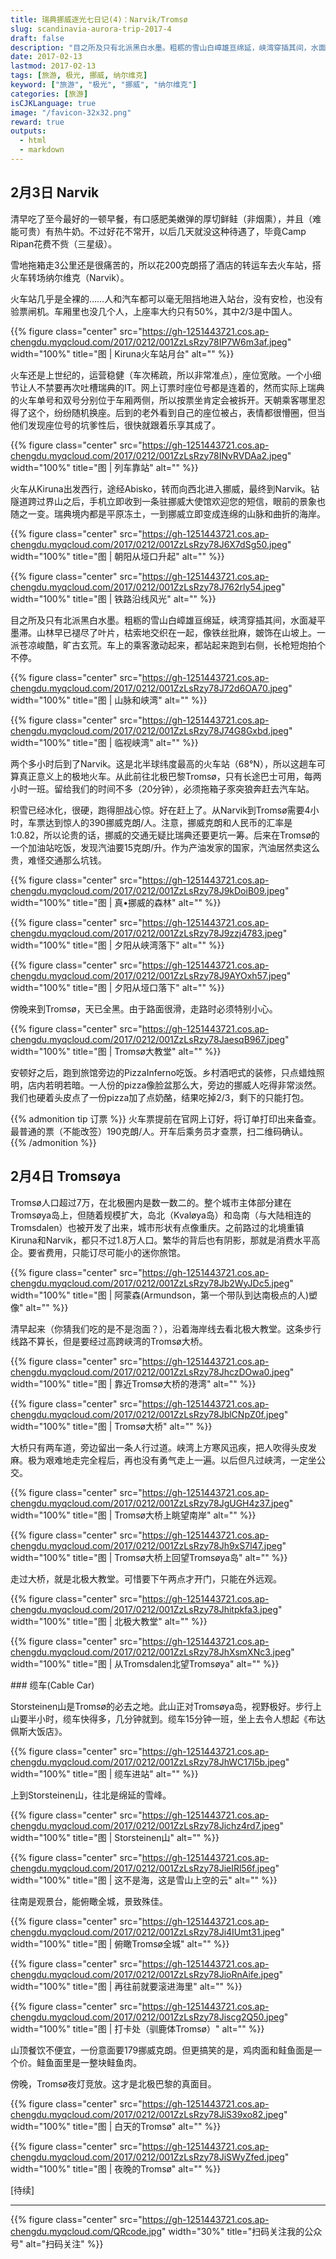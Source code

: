```yaml
---
title: 瑞典挪威逐光七日记(4)：Narvik/Tromsø
slug: scandinavia-aurora-trip-2017-4
draft: false
description: "目之所及只有北派黑白水墨。粗粝的雪山白嶂雄亘绵延，峡湾穿插其间，水面凝平墨滞。山林早已褪尽了叶片，枯索地交织在一起，像铁丝批麻，皴饰在山坡上。一派苍凉峻酷，旷古玄荒。车上的乘客激动起来，都站起来跑到右侧，长枪短炮拍个不停。"
date: 2017-02-13
lastmod: 2017-02-13
tags: [旅游, 极光, 挪威, 纳尔维克]
keyword: ["旅游", "极光", "挪威", "纳尔维克"]
categories: [旅游]
isCJKLanguage: true
image: "/favicon-32x32.png"
reward: true
outputs:
  - html
  - markdown
---
```


## 2月3日 Narvik

清早吃了至今最好的一顿早餐，有口感肥美嫩弹的厚切鲜鲑（非烟熏），并且（难能可贵）有热牛奶。不过好花不常开，以后几天就没这种待遇了，毕竟Camp Ripan花费不赀（三星级）。

雪地拖箱走3公里还是很痛苦的，所以花200克朗搭了酒店的转运车去火车站，搭火车转场纳尔维克（Narvik）。​

火车站几乎是全裸的……人和汽车都可以毫无阻挡地进入站台，没有安检，也没有​验票闸机。车厢里也没几个人，上座率大约只有50%，其中2/3是中国人。

{{% figure class="center" src="https://gh-1251443721.cos.ap-chengdu.myqcloud.com/2017/0212/001ZzLsRzy78IP7W6m3af.jpeg" width="100%" title="图 | Kiruna火车站月台" alt="" %}}

火车还是上世纪的，运营稳健（车次稀疏，所以非常准点），座位宽敞。一个小细节让人不禁要再次吐槽瑞典的IT。网上订票时座位号都是连着的，然而实际上瑞典的火车单号和双号分别位于车厢两侧，所以按票坐肯定会被拆开。天朝乘客哪里忍得了这个，纷纷随机换座。后到的老外看到自己的座位被占，表情都很懵圈，但当他们发现座位号的坑爹性后，很快就跟着乐享其成了。

<!--more-->

{{% figure class="center" src="https://gh-1251443721.cos.ap-chengdu.myqcloud.com/2017/0212/001ZzLsRzy78INvRVDAa2.jpeg" width="100%" title="图 | 列车靠站" alt="" %}}

火车从Kiruna出发西行，途经Abisko，转而​向西北进入挪威，最终到Narvik。钻隧道跨过界山之后，手机立即收到一条驻挪威大使馆欢迎您的短信，眼前的景象也随之一变。瑞典境内都是平原冻土，一到挪威立即变成连绵的山脉和曲折的海岸。

{{% figure class="center" src="https://gh-1251443721.cos.ap-chengdu.myqcloud.com/2017/0212/001ZzLsRzy78J6X7dSg50.jpeg" width="100%" title="图 | 朝阳从垭口升起" alt="" %}}

{{% figure class="center" src="https://gh-1251443721.cos.ap-chengdu.myqcloud.com/2017/0212/001ZzLsRzy78J762rly54.jpeg" width="100%" title="图 | 铁路沿线风光" alt="" %}}

目之所及只有北派黑白水墨。粗粝的雪山白嶂雄亘绵延，峡湾穿插其间，水面凝平墨滞。山林早已褪尽了叶片，枯索地交织在一起，像铁丝批麻，皴饰在山坡上。一派苍凉峻酷，旷古玄荒。车上的乘客激动起来，都站起来跑到右侧，长枪短炮拍个不停。

{{% figure class="center" src="https://gh-1251443721.cos.ap-chengdu.myqcloud.com/2017/0212/001ZzLsRzy78J72d6OA70.jpeg" width="100%" title="图 | 山脉和峡湾" alt="" %}}

{{% figure class="center" src="https://gh-1251443721.cos.ap-chengdu.myqcloud.com/2017/0212/001ZzLsRzy78J74G8Gxbd.jpeg" width="100%" title="图 | 临视峡湾" alt="" %}}

两个多小时后到了Narvik。这是北半球纬度最高的火车站（68°N），所以这趟车可算真正意义上的极地火车。从此前往北极巴黎Tromsø，只有长途巴士可用，每两小时一班。留给我们的时间不多（20分钟），必须拖箱子豕突狼奔赶去汽车站。

​积雪已经冰化，很硬，跑得胆战心惊。好在赶上了。从Narvik到Tromsø需要4小时，车票达到惊人的390挪威克朗/人。注意，挪威克朗和人民币的汇率是1:0.82，所以论贵的话，挪威的交通无疑比瑞典还要更坑一筹。后来在Tromsø的一个加油站吃饭，发现汽油要15克朗/升。作为产油发家的国家，汽油居然卖这么贵，难怪交通那么坑钱。

{{% figure class="center" src="https://gh-1251443721.cos.ap-chengdu.myqcloud.com/2017/0212/001ZzLsRzy78J9kDoiB09.jpeg" width="100%" title="图 | 真•挪威的森林" alt="" %}}

{{% figure class="center" src="https://gh-1251443721.cos.ap-chengdu.myqcloud.com/2017/0212/001ZzLsRzy78J9zzj4783.jpeg" width="100%" title="图 | 夕阳从峡湾落下" alt="" %}}

{{% figure class="center" src="https://gh-1251443721.cos.ap-chengdu.myqcloud.com/2017/0212/001ZzLsRzy78J9AYOxh57.jpeg" width="100%" title="图 | 夕阳从垭口落下" alt="" %}}

傍晚来到Tromsø，天已全黑。由于路面很滑，走路时必须特别小心。

{{% figure class="center" src="https://gh-1251443721.cos.ap-chengdu.myqcloud.com/2017/0212/001ZzLsRzy78JaesqB967.jpeg" width="100%" title="图 | Tromsø大教堂" alt="" %}}

安顿好之后，跑到旅馆旁边的PizzaInferno吃饭。乡村酒吧式的装修，只点蜡烛照明，店内若明若暗。一人份的pizza像脸盆那么大，旁边的挪威人吃得非常淡然。我们也硬着头皮点了一份pizza加了点奶酪，结果吃掉2/3，剩下的只能打包。

{{% admonition tip 订票 %}}
火车票提前在官网上订好，将订单打印出来备查。最普通的票（不能改签）190克朗/人。开车后乘务员才查票，扫二维码确认。
{{% /admonition %}}

## 2月4日 Tromsøya

Tromsø​人口超过7万，在北极圈内是数一数二的。整个城市主体部分建在Tromsøya岛上，但随着规模扩大，岛北（Kvaløya岛）和岛南（与大陆相连的Tromsdalen）也被开发了出来，城市形状有点像重庆。之前路过的北境重镇Kiruna和Narvik，都只不过1.8万人口。繁华的背后也有阴影，那就是消费水平高企。要省费用，只能订尽可能小的迷你旅馆。

{{% figure class="center" src="https://gh-1251443721.cos.ap-chengdu.myqcloud.com/2017/0212/001ZzLsRzy78Jb2WyJDc5.jpeg" width="100%" title="图 | 阿蒙森(Armundson，第一个带队到达南极点的人)塑像" alt="" %}}

​清早起来（你猜我们吃的是不是泡面？），沿着海岸线去看北极大教堂。这条步行线路不算长，但是要经过高跨峡湾的Tromsø大桥。

{{% figure class="center" src="https://gh-1251443721.cos.ap-chengdu.myqcloud.com/2017/0212/001ZzLsRzy78JhczDOwa0.jpeg" width="100%" title="图 | 靠近Tromsø大桥的港湾" alt="" %}}

{{% figure class="center" src="https://gh-1251443721.cos.ap-chengdu.myqcloud.com/2017/0212/001ZzLsRzy78JblCNpZ0f.jpeg" width="100%" title="图 | Tromsø大桥" alt="" %}}

​大桥只有两车道，旁边留出一条人行过道。峡湾上方寒风迅疾，把人吹得头皮发麻。极为艰难地走完全程后，再也没有勇气走上一遍。以后但凡过峡湾，一定坐公交。

{{% figure class="center" src="https://gh-1251443721.cos.ap-chengdu.myqcloud.com/2017/0212/001ZzLsRzy78JgUGH4z37.jpeg" width="100%" title="图 | Tromsø大桥上眺望南岸" alt="" %}}

{{% figure class="center" src="https://gh-1251443721.cos.ap-chengdu.myqcloud.com/2017/0212/001ZzLsRzy78Jh9xS7l47.jpeg" width="100%" title="图 |  Tromsø大桥上回望Tromsøya岛" alt="" %}}

​走过大桥，就是北极大教堂。可惜要下午两点才开门，只能在外远观。

{{% figure class="center" src="https://gh-1251443721.cos.ap-chengdu.myqcloud.com/2017/0212/001ZzLsRzy78Jhitpkfa3.jpeg" width="100%" title="图 | 北极大教堂" alt="" %}}

{{% figure class="center" src="https://gh-1251443721.cos.ap-chengdu.myqcloud.com/2017/0212/001ZzLsRzy78JhXsmXNc3.jpeg" width="100%" title="图 | 从Tromsdalen北望Tromsøya" alt="" %}}

​### 缆车(Cable Car)

Storsteinen山是​Tromsø的必去之地。此山正对Tromsøya岛，视野极好。步行上山要半小时，缆车快得多，几分钟就到。缆车15分钟一班，坐上去令人想起《布达佩斯大饭店》。

{{% figure class="center" src="https://gh-1251443721.cos.ap-chengdu.myqcloud.com/2017/0212/001ZzLsRzy78JhWC17l5b.jpeg" width="100%" title="图 | 缆车进站" alt="" %}}

上到Storsteinen山，往北是绵延的雪峰。

{{% figure class="center" src="https://gh-1251443721.cos.ap-chengdu.myqcloud.com/2017/0212/001ZzLsRzy78Jichz4rd7.jpeg" width="100%" title="图 | Storsteinen山" alt="" %}}

{{% figure class="center" src="https://gh-1251443721.cos.ap-chengdu.myqcloud.com/2017/0212/001ZzLsRzy78JieIRl56f.jpeg" width="100%" title="图 | 这不是海，这是雪山上空的云" alt="" %}}

​往南是观景台，能俯瞰全城，景致殊佳。

{{% figure class="center" src="https://gh-1251443721.cos.ap-chengdu.myqcloud.com/2017/0212/001ZzLsRzy78Ji4IUmt31.jpeg" width="100%" title="图 | 俯瞰Tromsø全城" alt="" %}}

{{% figure class="center" src="https://gh-1251443721.cos.ap-chengdu.myqcloud.com/2017/0212/001ZzLsRzy78JioRnAife.jpeg" width="100%" title="图 | 再往前就要滚进海里" alt="" %}}

{{% figure class="center" src="https://gh-1251443721.cos.ap-chengdu.myqcloud.com/2017/0212/001ZzLsRzy78Jiscg2Q50.jpeg" width="100%" title="图 | 打卡处（驯鹿体Tromsø）" alt="" %}}

山顶餐饮不便宜，一份意面要179挪威克朗。但更搞笑的是，鸡肉面和鲑鱼面是一个价。鲑鱼面里是一整块鲑鱼肉。

傍晚，Tromsø夜灯竞放。这才是北极巴黎的真面目。

{{% figure class="center" src="https://gh-1251443721.cos.ap-chengdu.myqcloud.com/2017/0212/001ZzLsRzy78JiS39xo82.jpeg" width="100%" title="图 | 白天的Tromsø" alt="" %}}

{{% figure class="center" src="https://gh-1251443721.cos.ap-chengdu.myqcloud.com/2017/0212/001ZzLsRzy78JiSWyZfed.jpeg" width="100%" title="图 | 夜晚的Tromsø" alt="" %}}

[待续]

---

<!-- {% raw %} -->
{{% figure class="center" src="https://gh-1251443721.cos.ap-chengdu.myqcloud.com/QRcode.jpg" width="30%" title="扫码关注我的公众号" alt="扫码关注" %}}
<!-- {% endraw %} -->
